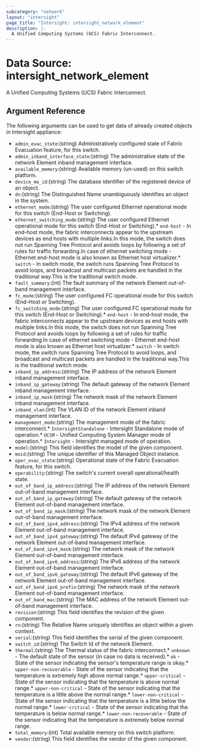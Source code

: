 ```yaml
---
subcategory: "network"
layout: "intersight"
page_title: "Intersight: intersight_network_element"
description: |-
  A Unified Computing Systems (UCS) Fabric Interconnect.
---
```


# Data Source: intersight_network_element
A Unified Computing Systems (UCS) Fabric Interconnect.
## Argument Reference
The following arguments can be used to get data of already created objects in Intersight appliance:
* `admin_evac_state`:(string) Administratively configured state of Fabric Evacuation feature, for this switch. 
* `admin_inband_interface_state`:(string) The administrative state of the network Element inband management interface. 
* `available_memory`:(string) Available memory (un-used) on this switch platform. 
* `device_mo_id`:(string) The database identifier of the registered device of an object. 
* `dn`:(string) The Distinguished Name unambiguously identifies an object in the system. 
* `ethernet_mode`:(string) The user configured Ethernet operational mode for this switch (End-Host or Switching). 
* `ethernet_switching_mode`:(string) The user configured Ethernet operational mode for this switch (End-Host or Switching).* `end-host` - In end-host mode, the fabric interconnects appear to the upstream devices as end hosts with multiple links.In this mode, the switch does not run Spanning Tree Protocol and avoids loops by following a set of rules for traffic forwarding.In case of ethernet switching mode - Ethernet end-host mode is also known as Ethernet host virtualizer.* `switch` - In switch mode, the switch runs Spanning Tree Protocol to avoid loops, and broadcast and multicast packets are handled in the traditional way.This is the traditional switch mode. 
* `fault_summary`:(int) The fault summary of the network Element out-of-band management interface. 
* `fc_mode`:(string) The user configured FC operational mode for this switch (End-Host or Switching). 
* `fc_switching_mode`:(string) The user configured FC operational mode for this switch (End-Host or Switching).* `end-host` - In end-host mode, the fabric interconnects appear to the upstream devices as end hosts with multiple links.In this mode, the switch does not run Spanning Tree Protocol and avoids loops by following a set of rules for traffic forwarding.In case of ethernet switching mode - Ethernet end-host mode is also known as Ethernet host virtualizer.* `switch` - In switch mode, the switch runs Spanning Tree Protocol to avoid loops, and broadcast and multicast packets are handled in the traditional way.This is the traditional switch mode. 
* `inband_ip_address`:(string) The IP address of the network Element inband management interface. 
* `inband_ip_gateway`:(string) The default gateway of the network Element inband management interface. 
* `inband_ip_mask`:(string) The network mask of the network Element inband management interface. 
* `inband_vlan`:(int) The VLAN ID of the network Element inband management interface. 
* `management_mode`:(string) The management mode of the fabric interconnect.* `IntersightStandalone` - Intersight Standalone mode of operation.* `UCSM` - Unified Computing System Manager mode of operation.* `Intersight` - Intersight managed mode of operation. 
* `model`:(string) This field identifies the model of the given component. 
* `moid`:(string) The unique identifier of this Managed Object instance. 
* `oper_evac_state`:(string) Operational state of the Fabric Evacuation feature, for this switch. 
* `operability`:(string) The switch's current overall operational/health state. 
* `out_of_band_ip_address`:(string) The IP address of the network Element out-of-band management interface. 
* `out_of_band_ip_gateway`:(string) The default gateway of the network Element out-of-band management interface. 
* `out_of_band_ip_mask`:(string) The network mask of the network Element out-of-band management interface. 
* `out_of_band_ipv4_address`:(string) The IPv4 address of the network Element out-of-band management interface. 
* `out_of_band_ipv4_gateway`:(string) The default IPv4 gateway of the network Element out-of-band management interface. 
* `out_of_band_ipv4_mask`:(string) The network mask of the network Element out-of-band management interface. 
* `out_of_band_ipv6_address`:(string) The IPv6 address of the network Element out-of-band management interface. 
* `out_of_band_ipv6_gateway`:(string) The default IPv6 gateway of the network Element out-of-band management interface. 
* `out_of_band_ipv6_prefix`:(string) The network mask of the network Element out-of-band management interface. 
* `out_of_band_mac`:(string) The MAC address of the network Element out-of-band management interface. 
* `revision`:(string) This field identifies the revision of the given component. 
* `rn`:(string) The Relative Name uniquely identifies an object within a given context. 
* `serial`:(string) This field identifies the serial of the given component. 
* `switch_id`:(string) The Switch Id of the network Element. 
* `thermal`:(string) The Thermal status of the fabric interconnect.* `unknown` - The default state of the sensor (in case no data is received).* `ok` - State of the sensor indicating the sensor's temperature range is okay.* `upper-non-recoverable` - State of the sensor indicating that the temperature is extremely high above normal range.* `upper-critical` - State of the sensor indicating that the temperature is above normal range.* `upper-non-critical` - State of the sensor indicating that the temperature is a little above the normal range.* `lower-non-critical` - State of the sensor indicating that the temperature is a little below the normal range.* `lower-critical` - State of the sensor indicating that the temperature is below normal range.* `lower-non-recoverable` - State of the sensor indicating that the temperature is extremely below normal range. 
* `total_memory`:(int) Total available memory on this switch platform. 
* `vendor`:(string) This field identifies the vendor of the given component. 
